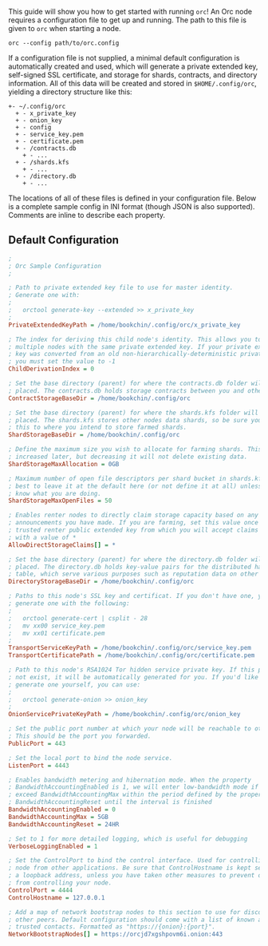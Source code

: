 This guide will show you how to get started with running `orc`! An Orc 
node requires a configuration file to get up and running. The path to this 
file is given to `orc` when starting a node.

```
orc --config path/to/orc.config
```

If a configuration file is not supplied, a minimal default configuration is 
automatically created and used, which will generate a private extended key, 
self-signed SSL certificate, and storage for shards, contracts, and directory 
information. All of this data will be created and stored in 
`$HOME/.config/orc`, yielding a directory structure like this:

```
+- ~/.config/orc
  + - x_private_key
  + - onion_key
  + - config
  + - service_key.pem
  + - certificate.pem
  + - /contracts.db
    + - ...
  + - /shards.kfs
    + - ...
  + - /directory.db
    + - ...
```

The locations of all of these files is defined in your configuration file. 
Below is a complete sample config in INI format (though JSON is also 
supported). Comments are inline to describe each property.

Default Configuration
---------------------

```ini
;
; Orc Sample Configuration
;

; Path to private extended key file to use for master identity.
; Generate one with:
; 
;   orctool generate-key --extended >> x_private_key
;
PrivateExtendedKeyPath = /home/bookchin/.config/orc/x_private_key

; The index for deriving this child node's identity. This allows you to run 
; multiple nodes with the same private extended key. If your private extended 
; key was converted from an old non-hierarchically-deterministic private key,
; you must set the value to -1
ChildDerivationIndex = 0

; Set the base directory (parent) for where the contracts.db folder will be 
; placed. The contracts.db holds storage contracts between you and other nodes.
ContractStorageBaseDir = /home/bookchin/.config/orc

; Set the base directory (parent) for where the shards.kfs folder will be 
; placed. The shards.kfs stores other nodes data shards, so be sure you set 
; this to where you intend to store farmed shards.
ShardStorageBaseDir = /home/bookchin/.config/orc

; Define the maximum size you wish to allocate for farming shards. This can be 
; increased later, but decreasing it will not delete existing data.
ShardStorageMaxAllocation = 0GB

; Maximum number of open file descriptors per shard bucket in shards.kfs. It's 
; best to leave it at the default here (or not define it at all) unless you 
; know what you are doing.
ShardStorageMaxOpenFiles = 50

; Enables renter nodes to directly claim storage capacity based on any capacity 
; announcements you have made. If you are farming, set this value once for every 
; trusted renter public extended key from which you will accept claims or once 
; with a value of *
AllowDirectStorageClaims[] = *

; Set the base directory (parent) for where the directory.db folder will be 
; placed. The directory.db holds key-value pairs for the distributed hash 
; table, which serve various purposes such as reputation data on other peers.
DirectoryStorageBaseDir = /home/bookchin/.config/orc

; Paths to this node's SSL key and certificat. If you don't have one, you can 
; generate one with the following:
;
;   orctool generate-cert | csplit - 28
;   mv xx00 service_key.pem
;   mv xx01 certificate.pem
;
TransportServiceKeyPath = /home/bookchin/.config/orc/service_key.pem
TransportCertificatePath = /home/bookchin/.config/orc/certificate.pem

; Path to this node's RSA1024 Tor hidden service private key. If this path does 
; not exist, it will be automatically generated for you. If you'd like to 
; generate one yourself, you can use:
;
;   orctool generate-onion >> onion_key
;
OnionServicePrivateKeyPath = /home/bookchin/.config/orc/onion_key

; Set the public port number at which your node will be reachable to others. 
; This should be the port you forwarded.
PublicPort = 443

; Set the local port to bind the node service.
ListenPort = 4443

; Enables bandwidth metering and hibernation mode. When the property 
; BandwidthAccountingEnabled is 1, we will enter low-bandwidth mode if the we
; exceed BandwidthAccountingMax within the period defined by the property 
; BandwidthAccountingReset until the interval is finished
BandwidthAccountingEnabled = 0
BandwidthAccountingMax = 5GB
BandwidthAccountingReset = 24HR

; Set to 1 for more detailed logging, which is useful for debugging
VerboseLoggingEnabled = 1

; Set the ControlPort to bind the control interface. Used for controlling the 
; node from other applications. Be sure that ControlHostname is kept set to 
; a loopback address, unless you have taken other measures to prevent others 
; from controlling your node.
ControlPort = 4444
ControlHostname = 127.0.0.1

; Add a map of network bootstrap nodes to this section to use for discovering 
; other peers. Default configuration should come with a list of known and 
; trusted contacts. Formatted as "https://{onion}:{port}".
NetworkBootstrapNodes[] = https://orcjd7xgshpovm6i.onion:443
```
